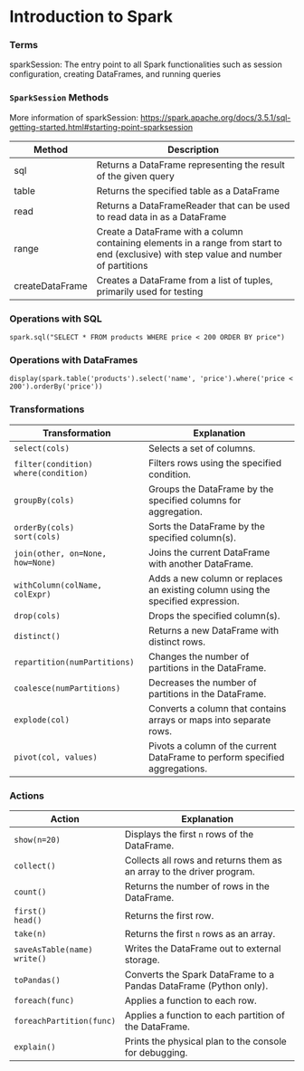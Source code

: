 # Introduction to Spark

### Terms

sparkSession: The entry point to all Spark functionalities such as session configuration, creating DataFrames, and running queries

### **`SparkSession`** Methods

More information of sparkSession: https://spark.apache.org/docs/3.5.1/sql-getting-started.html#starting-point-sparksession

| Method | Description |
| --- | --- |
| sql | Returns a DataFrame representing the result of the given query |
| table | Returns the specified table as a DataFrame |
| read | Returns a DataFrameReader that can be used to read data in as a DataFrame |
| range | Create a DataFrame with a column containing elements in a range from start to end (exclusive) with step value and number of partitions |
| createDataFrame | Creates a DataFrame from a list of tuples, primarily used for testing |


### Operations with SQL

`spark.sql("SELECT * FROM products WHERE price < 200 ORDER BY price")`

### Operations with DataFrames

`display(spark.table('products').select('name', 'price').where('price < 200').orderBy('price'))`

### Transformations

| Transformation | Explanation |
|----------------|-------------|
| `select(cols)` | Selects a set of columns. |
| `filter(condition)`<br>`where(condition)` | Filters rows using the specified condition. |
| `groupBy(cols)` | Groups the DataFrame by the specified columns for aggregation. |
| `orderBy(cols)`<br>`sort(cols)` | Sorts the DataFrame by the specified column(s). |
| `join(other, on=None, how=None)` | Joins the current DataFrame with another DataFrame. |
| `withColumn(colName, colExpr)` | Adds a new column or replaces an existing column using the specified expression. |
| `drop(cols)` | Drops the specified column(s). |
| `distinct()` | Returns a new DataFrame with distinct rows. |
| `repartition(numPartitions)` | Changes the number of partitions in the DataFrame. |
| `coalesce(numPartitions)` | Decreases the number of partitions in the DataFrame. |
| `explode(col)` | Converts a column that contains arrays or maps into separate rows. |
| `pivot(col, values)` | Pivots a column of the current DataFrame to perform specified aggregations. |


### Actions

| Action | Explanation |
|--------|-------------|
| `show(n=20)` | Displays the first `n` rows of the DataFrame. |
| `collect()` | Collects all rows and returns them as an array to the driver program. |
| `count()` | Returns the number of rows in the DataFrame. |
| `first()`<br>`head()` | Returns the first row. |
| `take(n)` | Returns the first `n` rows as an array. |
| `saveAsTable(name)`<br>`write()` | Writes the DataFrame out to external storage. |
| `toPandas()` | Converts the Spark DataFrame to a Pandas DataFrame (Python only). |
| `foreach(func)` | Applies a function to each row. |
| `foreachPartition(func)` | Applies a function to each partition of the DataFrame. |
| `explain()` | Prints the physical plan to the console for debugging. |
